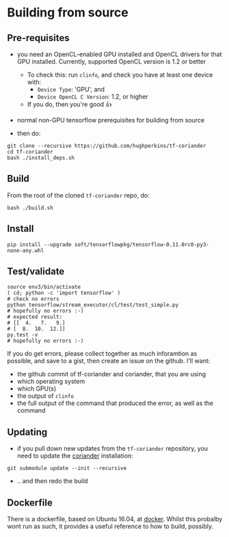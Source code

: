 # Building from source

## Pre-requisites

- you need an OpenCL-enabled GPU installed and OpenCL drivers for that GPU installed.  Currently, supported OpenCL version is 1.2 or better
  - To check this: run `clinfo`, and check you have at least one device with:
    - `Device Type`: 'GPU', and
    - `Device OpenCL C Version`: 1.2, or higher
  - If you do, then you're good :+1:

- normal non-GPU tensorflow prerequisites for building from source
- then do:
```
git clone --recursive https://github.com/hughperkins/tf-coriander
cd tf-coriander
bash ./install_deps.sh
```

## Build

From the root of the cloned `tf-coriander` repo, do:
```
bash ./build.sh
```

## Install

```
pip install --upgrade soft/tensorflowpkg/tensorflow-0.11.0rc0-py3-none-any.whl
```

## Test/validate

```
source env3/bin/activate
( cd; python -c 'import tensorflow' )
# check no errors
python tensorflow/stream_executor/cl/test/test_simple.py
# hopefully no errors :-)
# expected result:
# [[  4.   7.   9.]
# [  8.  10.  12.]]
py.test -v
# hopefully no errors :-)
```

If you do get errors, please collect together as much inforamtion as possible, and save to a gist, then create an issue on the github.  I'll want:
  - the github commit of tf-coriander and coriander, that you are using
  - which operating system
  - which GPU(s)
  - the output of `clinfo`
  - the full output of the command that produced the error, as well as the command

## Updating

- if you pull down new updates from the `tf-coriander` repository, you need to update the [coriander](https://github.com/hughperkins/coriander) installation:
```
git submodule update --init --recursive
```
- .. and then redo the build

## Dockerfile

There is a dockerfile, based on Ubuntu 16.04, at [docker](../docker). Whilst this probalby wont run as such, it provides a useful reference to how to build,
possibly.
